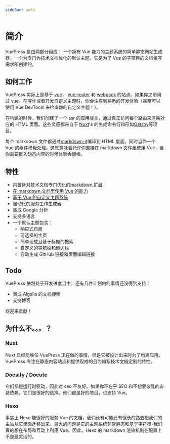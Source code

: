 ```yaml
---
sideBar: auto
---
```


# 简介

VuePress 是由两部分组成： 一个拥有 Vue 能力的主题系统的简单静态网站生成器，一个为专门为技术文档优化的默认主题。它是为了 Vue 的子项目的文档编写需求所创建的。

## 如何工作

VuePress 实际上是基于 [vue](https://vuejs.org/)， [vue-router](https://github.com/vuejs/vue-router) 和 [webpack](https://webpack.js.org/) 的站点。如果你之前用过 vue，在写作或者开发自定义主题时，你会注意到熟悉的开发体验（甚至可以使用 Vue DevTools 来检查你的自定义主题！）。

在构建的时候，我们创建了一个 ssr 的应用版本，通过真正访问每个路由来渲染对应的 HTML 页面。这些灵感都来自于 [Nuxt](https://nuxtjs.org/)'s 的生成命令行和形如[Gatsby](https://www.gatsbyjs.org/)等项目。

每个 markdown 文件都通过[markdown-it](https://github.com/markdown-it/markdown-it)编译到 HTML 里面，同时当作一个 Vue 的组件模板处理。这就意味着允许你直接在 markdown 文件里使用 Vue，当你需要嵌入动态内容的时候体验会很棒。

## 特性

* 内置针对技术文档专门优化的[markdown 扩展](https://vuepress.vuejs.org/guide/markdown.html)
* [在 markdown 文档里使用 Vue 的能力](https://vuepress.vuejs.org/guide/using-vue.html)
* [基于 Vue 的自定义主题系统](https://vuepress.vuejs.org/guide/custom-themes.html)
* 自动化的服务工作生成器
* 集成 Google 分析
* 支持多语言
* 一个默认主题包含：
  * 响应式布局
  * 可选择的主页
  * 简单现成且基于标题的搜索
  * 自定义的导航栏和侧边栏
  * 自动生成 GitHub 链接和页面编辑链接

## Todo

VuePress 依然处于开发进度当中。还有几件计划内的事情还没得到支持：

* 集成 Algolia 的文档搜索
* 支持博客

欢迎来贡献！

## 为什么不。。。？

### Nuxt

Nuxt 已经能胜任 VuePress 正在做的事情，但是它被设计出来时为了构建应用。VuePress 专注在静态内容站点和提供现成的且为编写技术文档定制的特性。

### Docsify / Docute

它们都是运行时驱动，因此对 seo 不友好。如果你不在乎 SEO 和不想要杂乱的安装依赖，它们是很好的选择。他们都是好的项目，也支持 Vue。

### Hexo

事实上 Hexo 能很好的服务 Vue 的文档，我们还有可能还有很长的路去把我们的主站从它里面迁移出来。最大的问题是它的主题系统非常静态和基于字符串-我们真的想在布局和互动上利用 Vue。因此，Hexo 的 markdown 渲染机制在配置上不是最灵活的。
